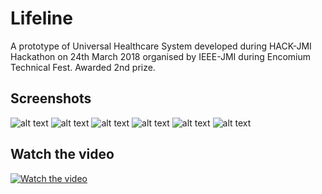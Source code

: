 # Lifeline
A prototype of Universal Healthcare System developed during HACK-JMI Hackathon on 24th March 2018 organised by  IEEE-JMI during Encomium Technical Fest. Awarded 2nd prize.

## Screenshots

![alt text](screenshots/s1.png "Doctor enters MCI ID and password")
![alt text](screenshots/s2.png "Enter patients Aadhaar number")
![alt text](screenshots/s3.png "Doctor can view entire health history of patient.")
![alt text](screenshots/s4.png "Patient can login via OTP")
![alt text](screenshots/s5.png "Patient can view his/her entire health history,")
![alt text](screenshots/s6.png "View doctor's profile to ensure transparency.")

## Watch the video
[![Watch the video](https://raw.githubusercontent.com/huzaifaiftikhar/Lifeline/master/screenshots/preview.png)](https://photos.app.goo.gl/aP7XZzLzqUBlGEPU2)